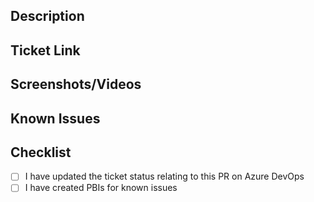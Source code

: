 ## Description

<!--
A description of what this pull request does.
-->

## Ticket Link

<!--
If this pull request addresses a Azure DevOps ticket,
please reference it using format below and a link will be automatically added.

AB#<Ticket_#_Here>
-->

## Screenshots/Videos

<!--
Add any static images, gifs, and videos that will make it easier for others to review your PR.
-->

## Known Issues

<!--
Please list all known issues that could not be resolved in this PR. Then, create a PBI entry on Azure DevOps and then paste the link here.

- AB#<Ticket_#_Here> - Issue description here
- AB#<Ticket_#_Here> - Another issue description here
-->

## Checklist

- [ ] I have updated the ticket status relating to this PR on Azure DevOps
- [ ] I have created PBIs for known issues